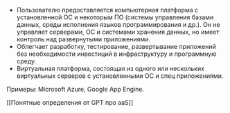- Пользователю предоставляется компьютерная платформа с установленной ОС и некоторым ПО (системы управления базами данных, среды исполнения языков программирования и др.). Он не управляет серверами, ОС и системами хранения данных, но имеет контроль над развернутыми приложениями.
- Облегчает разработку, тестирование, развертывание приложений без необходимости инвестиций в инфраструктуру и программную среду.
- Виртуальная платформа, состоящая из одного или нескольких виртуальных серверов с установленными ОС и спец приложениями.

Примеры: Microsoft Azure, Google App Engine.

[[Понятные определения от GPT про aaS]]